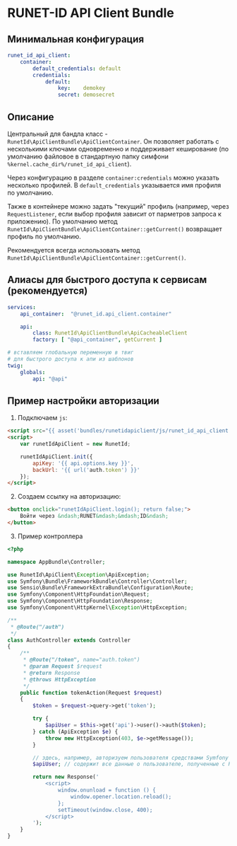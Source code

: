 # RUNET-ID API Client Bundle

## Минимальная конфигурация

```yaml
runet_id_api_client:
    container:
        default_credentials: default
        credentials:
            default:
                key:    demokey
                secret: demosecret
```

## Описание
Центральный для бандла класс - `RunetId\ApiClientBundle\ApiClientContainer`. Он позволяет работать с несколькими ключами одновременно и поддерживает кеширование (по умолчанию файловое в стандартную папку симфони `%kernel.cache_dir%/runet_id_api_client`).

Через конфигурацию в разделе `container:credentials` можно указать несколько профилей. В `default_credentials` указывается имя профиля по умолчанию.

Также в контейнере можно задать "текущий" профиль (например, через `RequestListener`, если выбор профиля зависит от парметров запроса к приложению). По умолчанию метод `RunetId\ApiClientBundle\ApiClientContainer::getCurrent()` возвращает профиль по умолчанию.

Рекомендуется всегда использовать метод `RunetId\ApiClientBundle\ApiClientContainer::getCurrent()`.

## Алиасы для быстрого доступа к сервисам (рекомендуется)

```yaml
services:
    api_container:  "@runet_id.api_client.container"

    api:
        class: RunetId\ApiClientBundle\ApiCacheableClient
        factory: [ "@api_container", getCurrent ]

# вставляем глобальную переменную в твиг
# для быстрого доступа к апи из шаблонов
twig:
    globals:
        api: "@api"
```

## Пример настройки авторизации

1. Подключаем `js`:

```html
<script src="{{ asset('bundles/runetidapiclient/js/runet_id_api_client.js') }}"></script>
<script>
    var runetIdApiClient = new RunetId;

    runetIdApiClient.init({
        apiKey: '{{ api.options.key }}',
        backUrl: '{{ url('auth.token') }}'
    });
</script>
```

2. Создаем ссылку на авторизацию:

```html
<button onclick="runetIdApiClient.login(); return false;">
    Войти через &ndash;RUNET&mdash;&mdash;ID&ndash;
</button>
```

3. Пример контроллера

```php
<?php

namespace AppBundle\Controller;

use RunetId\ApiClient\Exception\ApiException;
use Symfony\Bundle\FrameworkBundle\Controller\Controller;
use Sensio\Bundle\FrameworkExtraBundle\Configuration\Route;
use Symfony\Component\HttpFoundation\Request;
use Symfony\Component\HttpFoundation\Response;
use Symfony\Component\HttpKernel\Exception\HttpException;

/**
 * @Route("/auth")
 */
class AuthController extends Controller
{
    /**
     * @Route("/token", name="auth.token")
     * @param Request $request
     * @return Response
     * @throws HttpException
     */
    public function tokenAction(Request $request)
    {
        $token = $request->query->get('token');

        try {
            $apiUser = $this->get('api')->user()->auth($token);
        } catch (ApiException $e) {
            throw new HttpException(403, $e->getMessage());
        }

        // здесь, например, авторизуем пользователя средствами Symfony
        $apiUser; // содержит все данные о пользователе, полученные с RunetId

        return new Response('
            <script>
                window.onunload = function () {
                    window.opener.location.reload();
                };
                setTimeout(window.close, 400);
            </script>
        ');
    }
}

```
